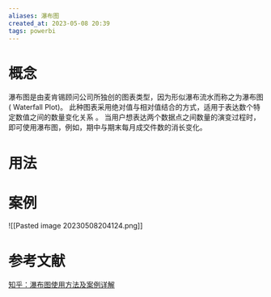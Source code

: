 ```yaml
---
aliases: 瀑布图
created_at: 2023-05-08 20:39
tags: powerbi
---
```


# 概念

瀑布图是由麦肯锡顾问公司所独创的图表类型，因为形似瀑布流水而称之为瀑布图( Waterfall Plot)。 此种图表采用绝对值与相对值结合的方式，适用于表达数个特定数值之间的数量变化关系 。 当用户想表达两个数据点之间数量的演变过程时，即可使用瀑布图，例如，期中与期末每月成交件数的消长变化。

# 用法


# 案例

![[Pasted image 20230508204124.png]]



# 参考文献

[知乎：瀑布图使用方法及案例详解](https://zhuanlan.zhihu.com/p/58255620)